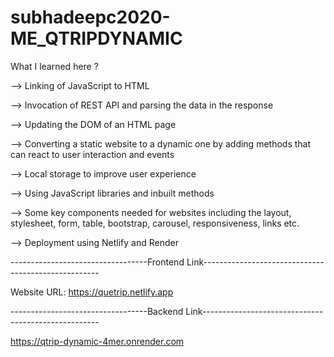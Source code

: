 # subhadeepc2020-ME_QTRIPDYNAMIC

What I learned here ?


--> Linking of JavaScript to HTML

--> Invocation of REST API and parsing the data in the response

--> Updating the DOM of an HTML page

--> Converting a static website to a dynamic one by adding methods that can react to user interaction and events

--> Local storage to improve user experience

--> Using JavaScript libraries and inbuilt methods

--> Some key components needed for websites including the layout, stylesheet, form, table, bootstrap, carousel, responsiveness, links etc.

--> Deployment using Netlify and Render


----------------------------------Frontend Link----------------------------------------------------

Website URL:       https://quetrip.netlify.app


----------------------------------Backend Link----------------------------------------------------


https://qtrip-dynamic-4mer.onrender.com
